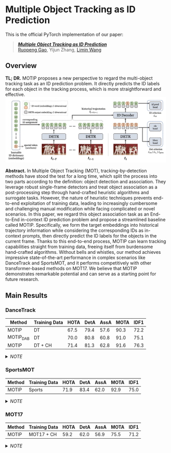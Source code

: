 # Multiple Object Tracking as ID Prediction

This is the official PyTorch implementation of our paper:

> ***[Multiple Object Tracking as ID Prediction](https://arxiv.org/abs/2403.16848)*** <br>
> [Ruopeng Gao](https://ruopenggao.com/), Yijun Zhang, [Limin Wang](https://wanglimin.github.io/)

## Overview

**TL; DR.** MOTIP proposes a new perspective to regard the multi-object tracking task as an ID prediction problem. 
It directly predicts the ID labels for each object in the tracking process, which is more straightforward and effective.
![Overview](./assets/overview.png)

**Abstract.** In Multiple Object Tracking (MOT), tracking-by-detection methods have stood the test for a long time, which split the process into two parts according to the definition: object detection and association. They leverage robust single-frame detectors and treat object association as a post-processing step through hand-crafted heuristic algorithms and surrogate tasks. However, the nature of heuristic techniques prevents end-to-end exploitation of training data, leading to increasingly cumbersome and challenging manual modification while facing complicated or novel scenarios. In this paper, we regard this object association task as an End-to-End in-context ID prediction problem and propose a streamlined baseline called MOTIP. Specifically, we form the target embeddings into historical trajectory information while considering the corresponding IDs as in-context prompts, then directly predict the ID labels for the objects in the current frame. Thanks to this end-to-end process, MOTIP can learn tracking capabilities straight from training data, freeing itself from burdensome hand-crafted algorithms. Without bells and whistles, our method achieves impressive state-of-the-art performance in complex scenarios like DanceTrack and SportsMOT, and it performs competitively with other transformer-based methods on MOT17. We believe that MOTIP demonstrates remarkable potential and can serve as a starting point for future research.

## Main Results

### DanceTrack

| Method              | Training Data | HOTA | DetA | AssA | MOTA | IDF1 |
| ------------------- | ------------- | ---- | ---- | ---- | ---- | ---- |
| MOTIP               | DT            | 67.5 | 79.4 | 57.6 | 90.3 | 72.2 |
| MOTIP<sub>DAB</sub> | DT            | 70.0 | 80.8 | 60.8 | 91.0 | 75.1 |
| MOTIP               | DT + CH       | 71.4 | 81.3 | 62.8 | 91.6 | 76.3 |

<details>
  <summary><i>NOTE</i></summary>
  <ol>
    <li>MOTIP is built upon original Deformable DETR, while MOTIP<sub>DAB</sub> is based on DAB-Deformable DETR.</li>
    <li>DT and CH are the abbreviations of DanceTrack and CrowdHuman respectively.</li>
  </ol>
</details>

### SportsMOT

| Method | Training Data | HOTA | DetA | AssA | MOTA | IDF1 |
| ------ | ------------- | ---- | ---- | ---- | ---- | ---- |
| MOTIP  | Sports        | 71.9 | 83.4 | 62.0 | 92.9 | 75.0 |

<details>
  <summary><i>NOTE</i></summary>
  <ol>
    <li>Sports is the abbreviation of SportsMOT.</li>
  </ol>
</details>

### MOT17

| Method | Training Data | HOTA | DetA | AssA | MOTA | IDF1 |
| ------ | ------------- | ---- | ---- | ---- | ---- | ---- |
| MOTIP  | MOT17 + CH    | 59.2 | 62.0 | 56.9 | 75.5 | 71.2 |

<details>
  <summary><i>NOTE</i></summary>
  <ol>
    <li>CH is the abbreviation of CrowdHuman.</li>
  </ol>
</details>

